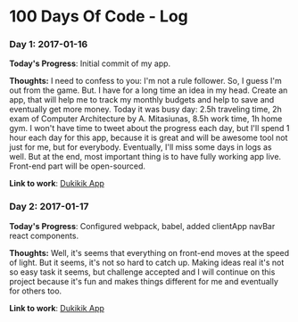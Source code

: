 # 100 Days Of Code - Log

### Day 1: 2017-01-16

**Today's Progress**: Initial commit of my app.

**Thoughts:** I need to confess to you: I'm not a rule follower. So, I guess I'm
out from the game. But. I have for a long time an idea in my head. Create an
app, that will help me to track my monthly budgets and help to save and
eventually get more money.
Today it was busy day: 2.5h traveling time, 2h exam of
Computer Architecture by A. Mitasiunas, 8.5h work time, 1h home gym. I won't have
time to tweet about the progress each day, but I'll spend 1 hour each day for
this app, because it is great and will be awesome tool not just for me, but for
everybody. Eventually, I'll miss some days in logs as well. But at the end, most
important thing is to have fully working app live.
Front-end part will be open-sourced.

**Link to work**: [Dukikik App](https://github.com/evaldasg/dukikik)

### Day 2: 2017-01-17

**Today's Progress**: Configured webpack, babel, added clientApp navBar react
components.

**Thoughts:** Well, it's seems that everything on front-end moves at the speed
of light. But it seems, it's not so hard to catch up.
Making ideas real it's not so easy task it seems, but challenge accepted and I
will continue on this project because it's fun and makes things different for me
and eventually for others too.

**Link to work**: [Dukikik App](https://github.com/evaldasg/dukikik)
